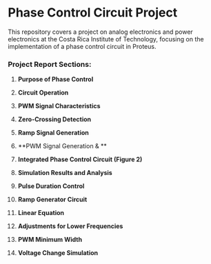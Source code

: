 # Phase Control Circuit Project
This repository covers a project on analog electronics and power electronics at the Costa Rica Institute of Technology, focusing on the implementation of a phase control circuit in Proteus.

### Project Report Sections:

1. **Purpose of Phase Control**

2. **Circuit Operation**

3. **PWM Signal Characteristics**
   
5. **Zero-Crossing Detection**

6. **Ramp Signal Generation**

7. **PWM Signal Generation & **

8. **Integrated Phase Control Circuit (Figure 2)**

9. **Simulation Results and Analysis**

10. **Pulse Duration Control**

11. **Ramp Generator Circuit**
   
12. **Linear Equation**

13. **Adjustments for Lower Frequencies**

14. **PWM Minimum Width**

15. **Voltage Change Simulation**
